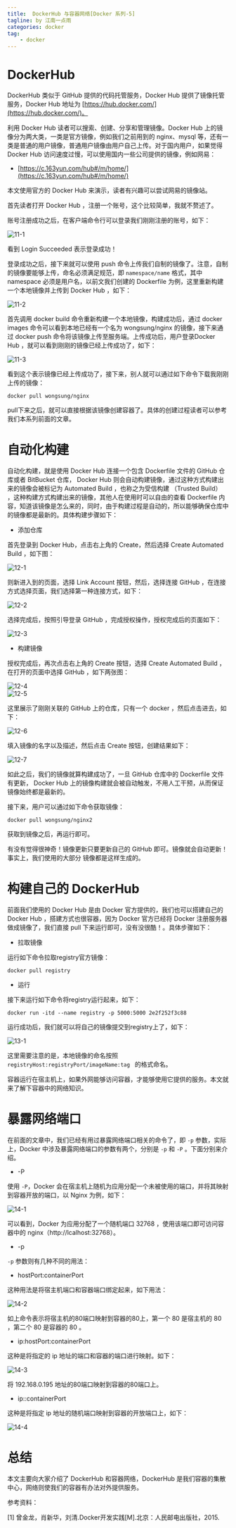 ```yaml
---
title:  DockerHub 与容器网络[Docker 系列-5]
tagline: by 江南一点雨
categories: docker
tag: 
    - docker
---
```


# DockerHub

DockerHub 类似于 GitHub 提供的代码托管服务，Docker Hub 提供了镜像托管服务，Docker Hub 地址为 [https://hub.docker.com/](https://hub.docker.com/)。

<!--more-->

利用 Docker Hub 读者可以搜索、创建、分享和管理镜像。Docker Hub 上的镜像分为两大类，一类是官方镜像，例如我们之前用到的 nginx、mysql 等，还有一类是普通的用户镜像，普通用户镜像由用户自己上传。对于国内用户，如果觉得 Docker Hub 访问速度过慢，可以使用国内一些公司提供的镜像，例如网易：

- [https://c.163yun.com/hub#/m/home/](https://c.163yun.com/hub#/m/home/) 

本文使用官方的 Docker Hub 来演示，读者有兴趣可以尝试网易的镜像站。

首先读者打开 Docker Hub ，注册一个账号，这个比较简单，我就不赘述了。

账号注册成功之后，在客户端命令行可以登录我们刚刚注册的账号，如下：  

![11-1](/assets/images/2019/java/image_javaboy/0530/11-1.png)

看到 Login Succeeded 表示登录成功！  

登录成功之后，接下来就可以使用 push 命令上传我们自制的镜像了。注意，自制的镜像要能够上传，命名必须满足规范，即 `namespace/name` 格式，其中 namespace 必须是用户名，以前文我们创建的 Dockerfile 为例，这里重新构建一个本地镜像并上传到 Docker Hub ，如下：  

![11-2](/assets/images/2019/java/image_javaboy/0530/11-2.png)  

首先调用 docker build 命令重新构建一个本地镜像，构建成功后，通过 docker images 命令可以看到本地已经有一个名为 wongsung/nginx 的镜像，接下来通过 docker push 命令将该镜像上传至服务端。上传成功后，用户登录Docker Hub ，就可以看到刚刚的镜像已经上传成功了，如下：  

![11-3](/assets/images/2019/java/image_javaboy/0530/11-3.png)  

看到这个表示镜像已经上传成功了，接下来，别人就可以通过如下命令下载我刚刚上传的镜像：  

```
docker pull wongsung/nginx
```  

pull下来之后，就可以直接根据该镜像创建容器了。具体的创建过程读者可以参考我们本系列前面的文章。

# 自动化构建

自动化构建，就是使用 Docker Hub 连接一个包含 Dockerfile 文件的 GitHub 仓库或者 BitBucket 仓库， Docker Hub 则会自动构建镜像，通过这种方式构建出来的镜像会被标记为 Automated Build ，也称之为受信构建 （Trusted Build） ，这种构建方式构建出来的镜像，其他人在使用时可以自由的查看 Dockerfile 内容，知道该镜像是怎么来的，同时，由于构建过程是自动的，所以能够确保仓库中的镜像都是最新的。具体构建步骤如下：  

- 添加仓库

首先登录到 Docker Hub，点击右上角的 Create，然后选择 Create Automated Build ，如下图：  

![12-1](/assets/images/2019/java/image_javaboy/0530/12-1.png)  

则新进入到的页面，选择 Link Account 按钮，然后，选择连接 GitHub ，在连接方式选择页面，我们选择第一种连接方式，如下：

![12-2](/assets/images/2019/java/image_javaboy/0530/12-2.png)  

选择完成后，按照引导登录 GitHub ，完成授权操作，授权完成后的页面如下：  

![12-3](/assets/images/2019/java/image_javaboy/0530/12-3.png)

- 构建镜像

授权完成后，再次点击右上角的 Create 按钮，选择 Create Automated Build ，在打开的页面中选择 GitHub ，如下两张图：  

![12-4](/assets/images/2019/java/image_javaboy/0530/12-4.png)  
![12-5](/assets/images/2019/java/image_javaboy/0530/12-5.png) 

这里展示了刚刚关联的 GitHub 上的仓库，只有一个 docker ，然后点击进去，如下：  

![12-6](/assets/images/2019/java/image_javaboy/0530/12-6.png)  

填入镜像的名字以及描述，然后点击 Create 按钮，创建结果如下：  

![12-7](/assets/images/2019/java/image_javaboy/0530/12-7.png)  

如此之后，我们的镜像就算构建成功了，一旦 GitHub 仓库中的 Dockerfile 文件有更新， Docker Hub 上的镜像构建就会被自动触发，不用人工干预，从而保证镜像始终都是最新的。


接下来，用户可以通过如下命令获取镜像：  

```
docker pull wongsung/nginx2
```  

获取到镜像之后，再运行即可。

有没有觉得很神奇！镜像更新只要更新自己的 GitHub 即可。镜像就会自动更新！事实上，我们使用的大部分 镜像都是这样生成的。

# 构建自己的 DockerHub

前面我们使用的 Docker Hub 是由 Docker 官方提供的，我们也可以搭建自己的 Docker Hub ，搭建方式也很容器，因为 Docker 官方已经将 Docker 注册服务器做成镜像了，我们直接 pull 下来运行即可，没有没很酷！。具体步骤如下：  

- 拉取镜像

运行如下命令拉取registry官方镜像：  

```
docker pull registry
```  

- 运行

接下来运行如下命令将registry运行起来，如下：  

```
docker run -itd --name registry -p 5000:5000 2e2f252f3c88
```  

运行成功后，我们就可以将自己的镜像提交到registry上了，如下：  


![13-1](/assets/images/2019/java/image_javaboy/0530/13-1.png)  

这里需要注意的是，本地镜像的命名按照 `registryHost:registryPort/imageName:tag ` 的格式命名。  

容器运行在宿主机上，如果外网能够访问容器，才能够使用它提供的服务。本文就来了解下容器中的网络知识。  

#  暴露网络端口

在前面的文章中，我们已经有用过暴露网络端口相关的命令了，即 `-p` 参数，实际上，Docker 中涉及暴露网络端口的参数有两个，分别是 `-p` 和 `-P` 。下面分别来介绍。  

- -P

使用 `-P`，Docker 会在宿主机上随机为应用分配一个未被使用的端口，并将其映射到容器开放的端口，以 Nginx 为例，如下：  

![14-1](/assets/images/2019/java/image_javaboy/0530/14-1.png)  

可以看到，Docker 为应用分配了一个随机端口 32768 ，使用该端口即可访问容器中的 nginx（http://lcalhost:32768）。 

- -p

`-p` 参数则有几种不同的用法：  

- hostPort:containerPort

这种用法是将宿主机端口和容器端口绑定起来，如下用法：  

![14-2](/assets/images/2019/java/image_javaboy/0530/14-2.png)  

如上命令表示将宿主机的80端口映射到容器的80上，第一个 80 是宿主机的 80 ，第二个 80 是容器的 80 。

- ip:hostPort:containerPort

这种是将指定的 ip 地址的端口和容器的端口进行映射。如下：  

![14-3](/assets/images/2019/java/image_javaboy/0530/14-3.png)  

将 192.168.0.195 地址的80端口映射到容器的80端口上。  

- ip::containerPort

这种是将指定 ip 地址的随机端口映射到容器的开放端口上，如下：  

![14-4](/assets/images/2019/java/image_javaboy/0530/14-4.png)  

# 总结

本文主要向大家介绍了 DockerHub 和容器网络，DockerHub 是我们容器的集散中心，网络则使我们的容器有办法对外提供服务。

参考资料：

[1] 曾金龙，肖新华，刘清.Docker开发实践[M].北京：人民邮电出版社，2015.